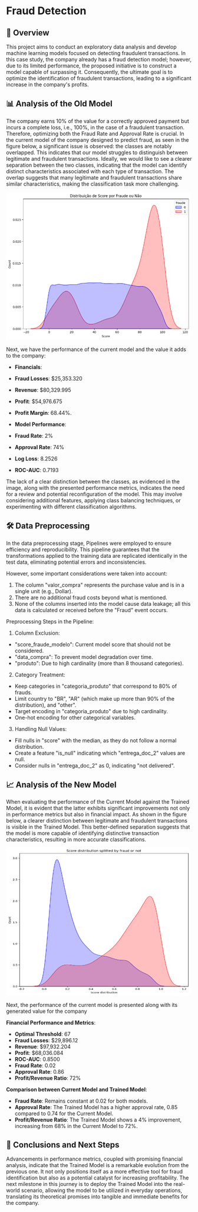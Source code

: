 # Fraud Detection

 ## 📌 Overview

  This project aims to conduct an exploratory data analysis and develop machine learning models focused on detecting fraudulent transactions. In this case study, the company already has a fraud detection model; however, due to its limited performance, the proposed initiative is to construct a model capable of surpassing it. Consequently, the ultimate goal is to optimize the identification of fraudulent transactions, leading to a significant increase in the company's profits.

 ## 📊 Analysis of the Old Model

 The company earns 10% of the value for a correctly approved payment but incurs a complete loss, i.e., 100%, in the case of a fraudulent transaction. Therefore, optimizing both the Fraud Rate and Approval Rate is crucial. In the current model of the company designed to predict fraud, as seen in the figure below, a significant issue is observed: the classes are notably overlapped. This indicates that our model struggles to distinguish between legitimate and fraudulent transactions. Ideally, we would like to see a clearer separation between the two classes, indicating that the model can identify distinct characteristics associated with each type of transaction. The overlap suggests that many legitimate and fraudulent transactions share similar characteristics, making the classification task more challenging.

  <img src="images/old_model.png" width="500" height="400">

  Next, we have the performance of the current model and the value it adds to the company:

 - **Financials**:

  - **Fraud Losses**: $25,353.320
  - **Revenue**: $80,329.995
  - **Profit**: $54,976.675
  - **Profit Margin**: 68.44%.

 - **Model Performance**:

  - **Fraud Rate**: 2%
  - **Approval Rate**: 74%
  - **Log Loss**: 8.2526
  - **ROC-AUC**: 0.7193

 The lack of a clear distinction between the classes, as evidenced in the image, along with the presented performance metrics, indicates the need for a review and potential reconfiguration of the model. This may involve considering additional features, applying class balancing techniques, or experimenting with different classification algorithms.

 ## 🛠 Data Preprocessing

 In the data preprocessing stage, Pipelines were employed to ensure efficiency and reproducibility. This pipeline guarantees that the transformations applied to the training data are replicated identically in the test data, eliminating potential errors and inconsistencies.

 However, some important considerations were taken into account:

 1. The column "valor_compra" represents the purchase value and is in a single unit (e.g., Dollar).
 2. There are no additional fraud costs beyond what is mentioned.
 3. None of the columns inserted into the model cause data leakage; all this data is calculated or received before the "Fraud" event occurs.

 Preprocessing Steps in the Pipeline:

 1. Column Exclusion:

 - "score_fraude_modelo": Current model score that should not be considered.
 - "data_compra": To prevent model degradation over time.
 - "produto": Due to high cardinality (more than 8 thousand categories).

 2. Category Treatment:

 - Keep categories in "categoria_produto" that correspond to 80% of frauds.
 - Limit country to "BR", "AR" (which make up more than 90% of the distribution), and "other".
 - Target encoding in "categoria_produto" due to high cardinality.
 - One-hot encoding for other categorical variables.

 3. Handling Null Values:

 - Fill nulls in "score" with the median, as they do not follow a normal distribution.
 - Create a feature "is_null" indicating which "entrega_doc_2" values are null.
 - Consider nulls in "entrega_doc_2" as 0, indicating "not delivered".

 ## 📈 Analysis of the New Model

 When evaluating the performance of the Current Model against the Trained Model, it is evident that the latter exhibits significant improvements not only in performance metrics but also in financial impact. As shown in the figure below, a clearer distinction between legitimate and fraudulent transactions is visible in the Trained Model. This better-defined separation suggests that the model is more capable of identifying distinctive transaction characteristics, resulting in more accurate classifications.

 <img src="images/new_model.png" width="500" height="400">

 Next, the performance of the current model is presented along with its generated value for the company

 **Financial Performance and Metrics**:

 - **Optimal Threshold**: 67
 - **Fraud Losses**: $29,896.12
 - **Revenue**: $97,932.204
 - **Profit**: $68,036.084
 - **ROC-AUC**: 0.8500
 - **Fraud Rate**: 0.02
 - **Approval Rate**: 0.86
 - **Profit/Revenue Ratio**: 72%

 **Comparison between Current Model and Trained Model**:

 - **Fraud Rate**: Remains constant at 0.02 for both models.
 - **Approval Rate**: The Trained Model has a higher approval rate, 0.85 compared to 0.74 for the Current Model.
 - **Profit/Revenue Ratio**: The Trained Model shows a 4% improvement, increasing from 68% in the Current Model to 72%.

 ## 🚀 Conclusions and Next Steps

 Advancements in performance metrics, coupled with promising financial analysis, indicate that the Trained Model is a remarkable evolution from the previous one. It not only positions itself as a more effective tool for fraud identification but also as a potential catalyst for increasing profitability. The next milestone in this journey is to deploy the Trained Model into the real-world scenario, allowing the model to be utilized in everyday operations, translating its theoretical promises into tangible and immediate benefits for the company.
